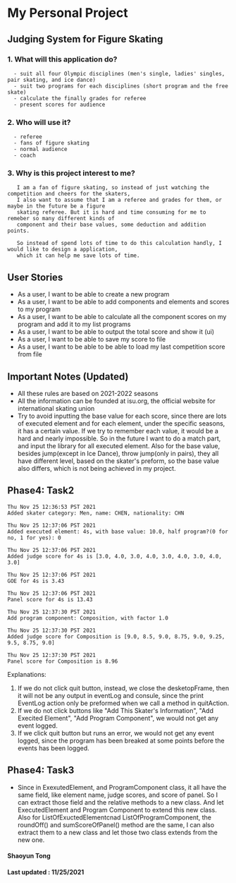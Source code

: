 # My Personal Project

## Judging System for Figure Skating

### 1. What will this application do?

      - suit all four Olympic disciplines (men's single, ladies' singles, pair skating, and ice dance)
      - suit two programs for each disciplines (short program and the free skate)
      - calculate the finally grades for referee
      - present scores for audience

### 2. Who will use it?

      - referee
      - fans of figure skating
      - normal audience
      - coach

### 3. Why is this project interest to me?

       I am a fan of figure skating, so instead of just watching the competition and cheers for the skaters,
       I also want to assume that I am a referee and grades for them, or maybe in the future be a figure
       skating referee. But it is hard and time consuming for me to remeber so many different kinds of
       component and their base values, some deduction and addition points.

       So instead of spend lots of time to do this calculation handly, I would like to design a application,
       which it can help me save lots of time.

## User Stories

- As a user, I want to be able to create a new program
- As a user, I want to be able to add components and elements and scores to my program
- As a user, I want to be able to calculate all the component scores on my program and add it to my list programs
- As a user, I want to be able to output the total score and show it (ui)
- As a user, I want to be able to save my score to file
- As a user, I want to be able to be able to load my last competition score from file

## Important Notes (Updated)

- All these rules are based on 2021-2022 seasons
- All the information can be founded at isu.org, the official website for international skating union
- Try to avoid inputting the base value for each score, since there are lots of executed element and for each element,
under the specific seasons, it has a certain value. If we try to remember each value, it would be a hard and nearly
impossible. So in the future I want to do a match part, and input the library for all executed element. Also for the
base value, besides jump(except in Ice Dance), throw jump(only in pairs), they all have different level, based on the
skater's preform, so the base value also differs, which is not being achieved in my project.

## Phase4: Task2
    Thu Nov 25 12:36:53 PST 2021
    Added skater category: Men, name: CHEN, nationality: CHN
    
    Thu Nov 25 12:37:06 PST 2021
    Added executed element: 4s, with base value: 10.0, half program?(0 for no, 1 for yes): 0
    
    Thu Nov 25 12:37:06 PST 2021
    Added judge score for 4s is [3.0, 4.0, 3.0, 4.0, 3.0, 4.0, 3.0, 4.0, 3.0]
    
    Thu Nov 25 12:37:06 PST 2021
    GOE for 4s is 3.43
    
    Thu Nov 25 12:37:06 PST 2021
    Panel score for 4s is 13.43
    
    Thu Nov 25 12:37:30 PST 2021
    Add program component: Composition, with factor 1.0
    
    Thu Nov 25 12:37:30 PST 2021
    Added judge score for Composition is [9.0, 8.5, 9.0, 8.75, 9.0, 9.25, 9.5, 8.75, 9.0]
    
    Thu Nov 25 12:37:30 PST 2021
    Panel score for Composition is 8.96
Explanations: 
1. If we do not click quit button, instead, we close the desketopFrame, then it will not be any output
in eventLog and consule, since the print EventLog action only be preformed when we call a method in
quitAction.
2. If we do not click buttons like "Add This Skater's Information", "Add Execited Element", "Add Program
Component", we would not get any event logged.
3. If we click quit button but runs an error, we would not get any event logged, since the program has been breaked at
some points before the events has been logged.


## Phase4: Task3

- Since in ExexutedElement, and ProgramComponent class, it all have the same field, like element name, judge scores,
and score of panel. So I can extract those field and the relative methods to a new class. And let ExecutedElement and
Program Component to extend this new class. Also for ListOfExuctedElementcnad ListOfProgramComponent, the roundOff() and
sumScoreOfPanel() method are the same, I can also extract them to a new class and let those two class extends from the
new one.




#### Shaoyun Tong
#### Last updated : 11/25/2021
